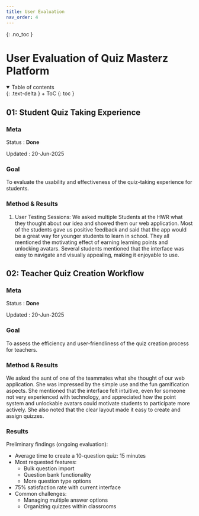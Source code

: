 ```yaml
---
title: User Evaluation
nav_order: 4
---
```


{: .no_toc }
# User Evaluation of Quiz Masterz Platform

<details open markdown="block">
{: .text-delta }
<summary>Table of contents</summary>
+ ToC
{: toc }
</details>

## 01: Student Quiz Taking Experience

### Meta

Status
: **Done**

Updated
: 20-Jun-2025

### Goal

To evaluate the usability and effectiveness of the quiz-taking experience for students.

### Method & Results

1. User Testing Sessions:
We asked multiple Students at the HWR what they thought about our idea and showed them our web application. Most of the students gave us positive feedback and said that the app would be a great way for younger students to learn in school. They all mentioned the motivating effect of earning learning points and unlocking avatars. Several students mentioned that the interface was easy to navigate and visually appealing, making it enjoyable to use.
## 02: Teacher Quiz Creation Workflow

### Meta

Status
: **Done**

Updated
: 20-Jun-2025

### Goal

To assess the efficiency and user-friendliness of the quiz creation process for teachers.
### Method & Results

We asked the aunt of one of the teammates what she thought of our web application.
She was impressed by the simple use and the fun gamification aspects. She mentioned that the interface felt intuitive, even for someone not very experienced with technology, and appreciated how the point system and unlockable avatars could motivate students to participate more actively. She also noted that the clear layout made it easy to create and assign quizzes.

### Results

Preliminary findings (ongoing evaluation):
- Average time to create a 10-question quiz: 15 minutes
- Most requested features:
  * Bulk question import
  * Question bank functionality
  * More question type options
- 75% satisfaction rate with current interface
- Common challenges:
  * Managing multiple answer options
  * Organizing quizzes within classrooms

